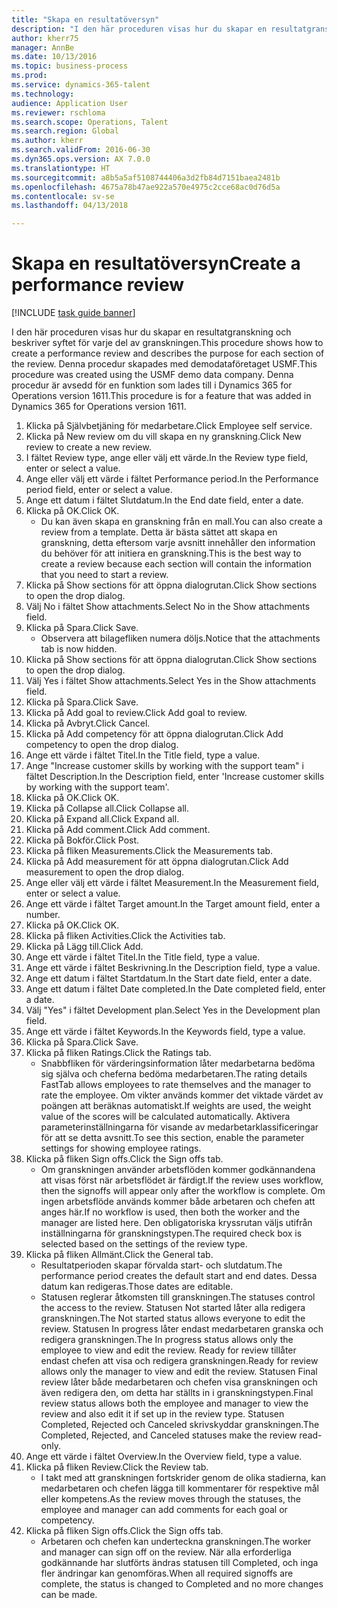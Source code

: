 ```yaml
--- 
title: "Skapa en resultatöversyn"
description: "I den här proceduren visas hur du skapar en resultatgranskning och beskriver syftet för varje del av granskningen."
author: kherr75
manager: AnnBe
ms.date: 10/13/2016
ms.topic: business-process
ms.prod: 
ms.service: dynamics-365-talent
ms.technology: 
audience: Application User
ms.reviewer: rschloma
ms.search.scope: Operations, Talent
ms.search.region: Global
ms.author: kherr
ms.search.validFrom: 2016-06-30
ms.dyn365.ops.version: AX 7.0.0
ms.translationtype: HT
ms.sourcegitcommit: a8b5a5af5108744406a3d2fb84d7151baea2481b
ms.openlocfilehash: 4675a78b47ae922a570e4975c2cce68ac0d76d5a
ms.contentlocale: sv-se
ms.lasthandoff: 04/13/2018

---
```

# <a name="create-a-performance-review"></a><span data-ttu-id="debb0-103">Skapa en resultatöversyn</span><span class="sxs-lookup"><span data-stu-id="debb0-103">Create a performance review</span></span>

[!INCLUDE [task guide banner](../../includes/task-guide-banner.md)]

<span data-ttu-id="debb0-104">I den här proceduren visas hur du skapar en resultatgranskning och beskriver syftet för varje del av granskningen.</span><span class="sxs-lookup"><span data-stu-id="debb0-104">This procedure shows how to create a performance review and describes the purpose for each section of the review.</span></span> <span data-ttu-id="debb0-105">Denna procedur skapades med demodataföretaget USMF.</span><span class="sxs-lookup"><span data-stu-id="debb0-105">This procedure was created using the USMF demo data company.</span></span> <span data-ttu-id="debb0-106">Denna procedur är avsedd för en funktion som lades till i Dynamics 365 for Operations version 1611.</span><span class="sxs-lookup"><span data-stu-id="debb0-106">This procedure is for a feature that was added in Dynamics 365 for Operations version 1611.</span></span>

1. <span data-ttu-id="debb0-107">Klicka på Självbetjäning för medarbetare.</span><span class="sxs-lookup"><span data-stu-id="debb0-107">Click Employee self service.</span></span>
2. <span data-ttu-id="debb0-108">Klicka på New review om du vill skapa en ny granskning.</span><span class="sxs-lookup"><span data-stu-id="debb0-108">Click New review to create a new review.</span></span>
3. <span data-ttu-id="debb0-109">I fältet Review type, ange eller välj ett värde.</span><span class="sxs-lookup"><span data-stu-id="debb0-109">In the Review type field, enter or select a value.</span></span>
4. <span data-ttu-id="debb0-110">Ange eller välj ett värde i fältet Performance period.</span><span class="sxs-lookup"><span data-stu-id="debb0-110">In the Performance period field, enter or select a value.</span></span>
5. <span data-ttu-id="debb0-111">Ange ett datum i fältet Slutdatum.</span><span class="sxs-lookup"><span data-stu-id="debb0-111">In the End date field, enter a date.</span></span>
6. <span data-ttu-id="debb0-112">Klicka på OK.</span><span class="sxs-lookup"><span data-stu-id="debb0-112">Click OK.</span></span>
    * <span data-ttu-id="debb0-113">Du kan även skapa en granskning från en mall.</span><span class="sxs-lookup"><span data-stu-id="debb0-113">You can also create a review from a template.</span></span> <span data-ttu-id="debb0-114">Detta är bästa sättet att skapa en granskning, detta eftersom varje avsnitt innehåller den information du behöver för att initiera en granskning.</span><span class="sxs-lookup"><span data-stu-id="debb0-114">This is the best way to create a review because each section will contain the information that you need to start a review.</span></span>  
7. <span data-ttu-id="debb0-115">Klicka på Show sections för att öppna dialogrutan.</span><span class="sxs-lookup"><span data-stu-id="debb0-115">Click Show sections to open the drop dialog.</span></span>
8. <span data-ttu-id="debb0-116">Välj No i fältet Show attachments.</span><span class="sxs-lookup"><span data-stu-id="debb0-116">Select No in the Show attachments field.</span></span>
9. <span data-ttu-id="debb0-117">Klicka på Spara.</span><span class="sxs-lookup"><span data-stu-id="debb0-117">Click Save.</span></span>
    * <span data-ttu-id="debb0-118">Observera att bilagefliken numera döljs.</span><span class="sxs-lookup"><span data-stu-id="debb0-118">Notice that the attachments tab is now hidden.</span></span>  
10. <span data-ttu-id="debb0-119">Klicka på Show sections för att öppna dialogrutan.</span><span class="sxs-lookup"><span data-stu-id="debb0-119">Click Show sections to open the drop dialog.</span></span>
11. <span data-ttu-id="debb0-120">Välj Yes i fältet Show attachments.</span><span class="sxs-lookup"><span data-stu-id="debb0-120">Select Yes in the Show attachments field.</span></span>
12. <span data-ttu-id="debb0-121">Klicka på Spara.</span><span class="sxs-lookup"><span data-stu-id="debb0-121">Click Save.</span></span>
13. <span data-ttu-id="debb0-122">Klicka på Add goal to review.</span><span class="sxs-lookup"><span data-stu-id="debb0-122">Click Add goal to review.</span></span>
14. <span data-ttu-id="debb0-123">Klicka på Avbryt.</span><span class="sxs-lookup"><span data-stu-id="debb0-123">Click Cancel.</span></span>
15. <span data-ttu-id="debb0-124">Klicka på Add competency för att öppna dialogrutan.</span><span class="sxs-lookup"><span data-stu-id="debb0-124">Click Add competency to open the drop dialog.</span></span>
16. <span data-ttu-id="debb0-125">Ange ett värde i fältet Titel.</span><span class="sxs-lookup"><span data-stu-id="debb0-125">In the Title field, type a value.</span></span>
17. <span data-ttu-id="debb0-126">Ange "Increase customer skills by working with the support team" i fältet Description.</span><span class="sxs-lookup"><span data-stu-id="debb0-126">In the Description field, enter 'Increase customer skills by working with the support team'.</span></span>
18. <span data-ttu-id="debb0-127">Klicka på OK.</span><span class="sxs-lookup"><span data-stu-id="debb0-127">Click OK.</span></span>
19. <span data-ttu-id="debb0-128">Klicka på Collapse all.</span><span class="sxs-lookup"><span data-stu-id="debb0-128">Click Collapse all.</span></span>
20. <span data-ttu-id="debb0-129">Klicka på Expand all.</span><span class="sxs-lookup"><span data-stu-id="debb0-129">Click Expand all.</span></span>
21. <span data-ttu-id="debb0-130">Klicka på Add comment.</span><span class="sxs-lookup"><span data-stu-id="debb0-130">Click Add comment.</span></span>
22. <span data-ttu-id="debb0-131">Klicka på Bokför.</span><span class="sxs-lookup"><span data-stu-id="debb0-131">Click Post.</span></span>
23. <span data-ttu-id="debb0-132">Klicka på fliken Measurements.</span><span class="sxs-lookup"><span data-stu-id="debb0-132">Click the Measurements tab.</span></span>
24. <span data-ttu-id="debb0-133">Klicka på Add measurement för att öppna dialogrutan.</span><span class="sxs-lookup"><span data-stu-id="debb0-133">Click Add measurement to open the drop dialog.</span></span>
25. <span data-ttu-id="debb0-134">Ange eller välj ett värde i fältet Measurement.</span><span class="sxs-lookup"><span data-stu-id="debb0-134">In the Measurement field, enter or select a value.</span></span>
26. <span data-ttu-id="debb0-135">Ange ett värde i fältet Target amount.</span><span class="sxs-lookup"><span data-stu-id="debb0-135">In the Target amount field, enter a number.</span></span>
27. <span data-ttu-id="debb0-136">Klicka på OK.</span><span class="sxs-lookup"><span data-stu-id="debb0-136">Click OK.</span></span>
28. <span data-ttu-id="debb0-137">Klicka på fliken Activities.</span><span class="sxs-lookup"><span data-stu-id="debb0-137">Click the Activities tab.</span></span>
29. <span data-ttu-id="debb0-138">Klicka på Lägg till.</span><span class="sxs-lookup"><span data-stu-id="debb0-138">Click Add.</span></span>
30. <span data-ttu-id="debb0-139">Ange ett värde i fältet Titel.</span><span class="sxs-lookup"><span data-stu-id="debb0-139">In the Title field, type a value.</span></span>
31. <span data-ttu-id="debb0-140">Ange ett värde i fältet Beskrivning.</span><span class="sxs-lookup"><span data-stu-id="debb0-140">In the Description field, type a value.</span></span>
32. <span data-ttu-id="debb0-141">Ange ett datum i fältet Startdatum.</span><span class="sxs-lookup"><span data-stu-id="debb0-141">In the Start date field, enter a date.</span></span>
33. <span data-ttu-id="debb0-142">Ange ett datum i fältet Date completed.</span><span class="sxs-lookup"><span data-stu-id="debb0-142">In the Date completed field, enter a date.</span></span>
34. <span data-ttu-id="debb0-143">Välj "Yes" i fältet Development plan.</span><span class="sxs-lookup"><span data-stu-id="debb0-143">Select Yes in the Development plan field.</span></span>
35. <span data-ttu-id="debb0-144">Ange ett värde i fältet Keywords.</span><span class="sxs-lookup"><span data-stu-id="debb0-144">In the Keywords field, type a value.</span></span>
36. <span data-ttu-id="debb0-145">Klicka på Spara.</span><span class="sxs-lookup"><span data-stu-id="debb0-145">Click Save.</span></span>
37. <span data-ttu-id="debb0-146">Klicka på fliken Ratings.</span><span class="sxs-lookup"><span data-stu-id="debb0-146">Click the Ratings tab.</span></span>
    * <span data-ttu-id="debb0-147">Snabbfliken för värderingsinformation låter medarbetarna bedöma sig själva och cheferna bedöma medarbetaren.</span><span class="sxs-lookup"><span data-stu-id="debb0-147">The rating details FastTab allows employees to rate themselves and the manager to rate the employee.</span></span> <span data-ttu-id="debb0-148">Om vikter används kommer det viktade värdet av poängen att beräknas automatiskt.</span><span class="sxs-lookup"><span data-stu-id="debb0-148">If weights are used, the weight value of the scores will be calculated automatically.</span></span>    <span data-ttu-id="debb0-149">Aktivera parameterinställningarna för visande av medarbetarklassificeringar för att se detta avsnitt.</span><span class="sxs-lookup"><span data-stu-id="debb0-149">To see this section, enable the parameter settings for showing employee ratings.</span></span>  
38. <span data-ttu-id="debb0-150">Klicka på fliken Sign offs.</span><span class="sxs-lookup"><span data-stu-id="debb0-150">Click the Sign offs tab.</span></span>
    * <span data-ttu-id="debb0-151">Om granskningen använder arbetsflöden kommer godkännandena att visas först när arbetsflödet är färdigt.</span><span class="sxs-lookup"><span data-stu-id="debb0-151">If the review uses workflow, then the signoffs will appear only after the workflow is complete.</span></span> <span data-ttu-id="debb0-152">Om ingen arbetsflöde används kommer både arbetaren och chefen att anges här.</span><span class="sxs-lookup"><span data-stu-id="debb0-152">If no workflow is used, then both the worker and the manager are listed here.</span></span> <span data-ttu-id="debb0-153">Den obligatoriska kryssrutan väljs utifrån inställningarna för granskningstypen.</span><span class="sxs-lookup"><span data-stu-id="debb0-153">The required check box is selected based on the settings of the review type.</span></span>  
39. <span data-ttu-id="debb0-154">Klicka på fliken Allmänt.</span><span class="sxs-lookup"><span data-stu-id="debb0-154">Click the General tab.</span></span>
    * <span data-ttu-id="debb0-155">Resultatperioden skapar förvalda start- och slutdatum.</span><span class="sxs-lookup"><span data-stu-id="debb0-155">The performance period creates the default start and end dates.</span></span> <span data-ttu-id="debb0-156">Dessa datum kan redigeras.</span><span class="sxs-lookup"><span data-stu-id="debb0-156">Those dates are editable.</span></span>  
    * <span data-ttu-id="debb0-157">Statusen reglerar åtkomsten till granskningen.</span><span class="sxs-lookup"><span data-stu-id="debb0-157">The statuses control the access to the review.</span></span> <span data-ttu-id="debb0-158">Statusen Not started låter alla redigera granskningen.</span><span class="sxs-lookup"><span data-stu-id="debb0-158">The Not started status allows everyone to edit the review.</span></span> <span data-ttu-id="debb0-159">Statusen In progress låter endast medarbetaren granska och redigera granskningen.</span><span class="sxs-lookup"><span data-stu-id="debb0-159">The In progress status allows only the employee to view and edit the review.</span></span> <span data-ttu-id="debb0-160">Ready for review tillåter endast chefen att visa och redigera granskningen.</span><span class="sxs-lookup"><span data-stu-id="debb0-160">Ready for review allows only the manager to view and edit the review.</span></span> <span data-ttu-id="debb0-161">Statusen Final review låter både medarbetaren och chefen visa granskningen och även redigera den, om detta har ställts in i granskningstypen.</span><span class="sxs-lookup"><span data-stu-id="debb0-161">Final review status allows both the employee and manager to view the review and also edit it if set up in the review type.</span></span> <span data-ttu-id="debb0-162">Statusen Completed, Rejected och Canceled skrivskyddar granskningen.</span><span class="sxs-lookup"><span data-stu-id="debb0-162">The Completed, Rejected, and Canceled statuses make the review read-only.</span></span>  
40. <span data-ttu-id="debb0-163">Ange ett värde i fältet Overview.</span><span class="sxs-lookup"><span data-stu-id="debb0-163">In the Overview field, type a value.</span></span>
41. <span data-ttu-id="debb0-164">Klicka på fliken Review.</span><span class="sxs-lookup"><span data-stu-id="debb0-164">Click the Review tab.</span></span>
    * <span data-ttu-id="debb0-165">I takt med att granskningen fortskrider genom de olika stadierna, kan medarbetaren och chefen lägga till kommentarer för respektive mål eller kompetens.</span><span class="sxs-lookup"><span data-stu-id="debb0-165">As the review moves through the statuses, the employee and manager can add comments for each goal or competency.</span></span>  
42. <span data-ttu-id="debb0-166">Klicka på fliken Sign offs.</span><span class="sxs-lookup"><span data-stu-id="debb0-166">Click the Sign offs tab.</span></span>
    * <span data-ttu-id="debb0-167">Arbetaren och chefen kan underteckna granskningen.</span><span class="sxs-lookup"><span data-stu-id="debb0-167">The worker and manager can sign off on the review.</span></span> <span data-ttu-id="debb0-168">När alla erforderliga godkännande har slutförts ändras statusen till Completed, och inga fler ändringar kan genomföras.</span><span class="sxs-lookup"><span data-stu-id="debb0-168">When all required signoffs are complete, the status is changed to Completed and no more changes can be made.</span></span>  


